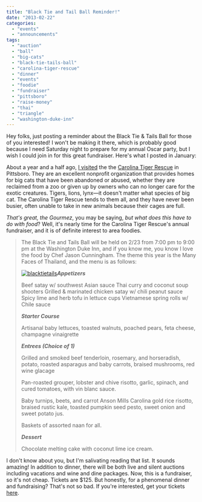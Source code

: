 ```yaml
---
title: "Black Tie and Tail Ball Reminder!"
date: "2013-02-22"
categories: 
  - "events"
  - "announcements"
tags: 
  - "auction"
  - "ball"
  - "big-cats"
  - "black-tie-tails-ball"
  - "carolina-tiger-rescue"
  - "dinner"
  - "events"
  - "foodie"
  - "fundraiser"
  - "pittsboro"
  - "raise-money"
  - "thai"
  - "triangle"
  - "washington-duke-inn"
---
```


Hey folks, just posting a reminder about the Black Tie & Tails Ball for those of you interested! I won't be making it there, which is probably good because I need Saturday night to prepare for my annual Oscar party, but I wish I could join in for this great fundraiser. Here's what I posted in January:

About a year and a half ago, [I visited](https://thegourmez.com/blog/2011/04/19/carolina-tiger-rescue/) the the [Carolina Tiger Rescue](http://www.carolinatigerrescue.org/default.asp "Website") in Pittsboro. They are an excellent nonprofit organization that provides homes for big cats that have been abandoned or abused, whether they are reclaimed from a zoo or given up by owners who can no longer care for the exotic creatures. Tigers, lions, lynx—it doesn't matter what species of big cat. The Carolina Tiger Rescue tends to them all, and they have never been busier, often unable to take in new animals because their cages are full.

_That's great, the Gourmez_, you may be saying, _but what does this have to do with food_? Well, it's nearly time for the Carolina Tiger Rescue's annual fundraiser, and it is of definite interest to area foodies.

> The Black Tie and Tails Ball will be held on 2/23 from 7:00 pm to 9:00 pm at the Washington Duke Inn, and if you know me, you know I love the food by Chef Jason Cunningham. The theme this year is the Many Faces of Thailand, and the menu is as follows:
> 
> [![blacktietails](http://s3.amazonaws.com/thegourmez-wpmedia/2013/01/blacktietails.png)](http://www.thegourmez.com/2013/01/triangle-foodie-happenings-2013-black-tie-and-tails-ball/blacktietails/)**_Appetizers_**
> 
> Beef satay w/ southwest Asian sauce Thai curry and coconut soup shooters Grilled & marinated chicken satay w/ chili peanut sauce Spicy lime and herb tofu in lettuce cups Vietnamese spring rolls w/ Chile sauce
> 
> **_Starter Course_**
> 
> Artisanal baby lettuces, toasted walnuts, poached pears, feta cheese, champagne vinaigrette
> 
> **_Entrees (Choice of 1)_**
> 
> Grilled and smoked beef tenderloin, rosemary, and horseradish, potato, roasted asparagus and baby carrots, braised mushrooms, red wine glacage
> 
> Pan-roasted grouper, lobster and chive risotto, garlic, spinach, and cured tomatoes, with vin blanc sauce.
> 
> Baby turnips, beets, and carrot Anson Mills Carolina gold rice risotto, braised rustic kale, toasted pumpkin seed pesto, sweet onion and sweet potato jus.
> 
> Baskets of assorted naan for all.
> 
> **_Dessert_**
> 
> Chocolate melting cake with coconut lime ice cream.

I don't know about you, but I'm salivating reading that list. It sounds amazing! In addition to dinner, there will be both live and silent auctions including vacations and wine and dine packages. Now, this is a fundraiser, so it's not cheap. Tickets are $125. But honestly, for a phenomenal dinner and fundraising? That's not so bad. If you're interested, get your tickets [here](http://www.carolinatigerrescue.org/events/BTTB/default.asp "tickets for black ties and tails ball").
